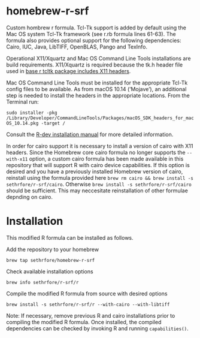 # homebrew-r-srf

Custom hombrew r formula. Tcl-Tk support is added by default using the Mac OS system Tcl-Tk framework (see r.rb formula lines 61-63). The formula also provides optional support for the following dependencies: Cairo, IUC, Java, LibTIFF, OpenBLAS, Pango and TexInfo. 

Operational X11/Xquartz and Mac OS Command Line Tools installations are build requirements. X11/Xquartz is required because the tk.h header file used in [base r tcltk package includes X11 headers](https://cran.r-project.org/doc/manuals/r-release/R-admin.html#Tcl_002fTk). 

Mac OS Command Line Tools must be installed for the appropriate Tcl-Tk config files to be available. As from macOS 10.14 (‘Mojave’), an additional step is needed to install the headers in the appropriate locations. From the Terminal run:

`sudo installer -pkg /Library/Developer/CommandLineTools/Packages/macOS_SDK_headers_for_macOS_10.14.pkg -target /`

Consult the [R-dev installation manual](https://cran.r-project.org/doc/manuals/r-devel/R-admin.html#macOS) for more detailed information.

In order for cairo support it is necessary to install a version of cairo with X11 headers. Since the Homebrew core cairo formula no longer supports the `--with-x11` option, a custom cairo formula has been made available in this repository that will support R with cairo device capabilities. If this option is desired and you have a previously installed Homebrew version of cairo, reinstall  using the formula provided here `brew rm cairo && brew install -s sethrfore/r-srf/cairo`. Otherwise `brew install -s sethrfore/r-srf/cairo` should be sufficient. This may neccesitate reinstallation of other formulae depnding on cairo. 

# Installation

This modified R formula can be installed as follows.

Add the repository to your homebrew

`brew tap sethrfore/homebrew-r-srf`

Check available installation options

`brew info sethrfore/r-srf/r`

Compile the modified R formula from source with desired options

`brew install -s sethrfore/r-srf/r --with-cairo --with-libtiff`

Note: If necessary, remove previous R and cairo installations prior to compiling the modified R formula. Once installed, the compiled dependencies can be checked by invoking R and running `capabilities()`.

